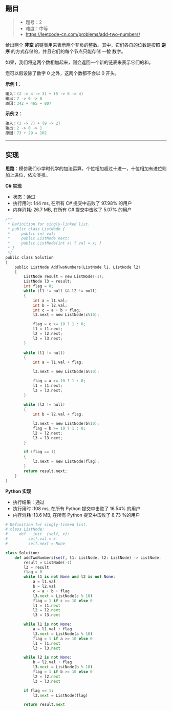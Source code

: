 ## 题目

> - 题号：2
> - 难度：中等
> - https://leetcode-cn.com/problems/add-two-numbers/

给出两个 <b>非空</b> 的链表用来表示两个非负的整数。其中，它们各自的位数是按照 <b>逆序</b> 的方式存储的，并且它们的每个节点只能存储 <b>一位</b> 数字。

如果，我们将这两个数相加起来，则会返回一个新的链表来表示它们的和。

您可以假设除了数字 0 之外，这两个数都不会以 0 开头。

<b>示例 1</b>：
```c
输入：(2 -> 4 -> 3) + (5 -> 6 -> 4)
输出：7 -> 0 -> 8
原因：342 + 465 = 807
```

<b>示例 2</b>：
```c
输入：(3 -> 7) + (9 -> 2)
输出：2 -> 0 -> 1
原因：73 + 29 = 102
```


---
## 实现

**思路**：模仿我们小学时代学的加法运算。个位相加超过十进一，十位相加有进位则加上进位，依次类推。

<b>C# 实现</b>

- 状态：通过
- 执行用时: 144 ms, 在所有 C# 提交中击败了 97.98% 的用户
- 内存消耗: 26.7 MB, 在所有 C# 提交中击败了 5.07% 的用户

```c
/**
 * Definition for singly-linked list.
 * public class ListNode {
 *     public int val;
 *     public ListNode next;
 *     public ListNode(int x) { val = x; }
 * }
 */
public class Solution 
{
    public ListNode AddTwoNumbers(ListNode l1, ListNode l2) 
    {
        ListNode result = new ListNode(-1);
        ListNode l3 = result;
        int flag = 0;
        while (l1 != null && l2 != null)
        {
            int a = l1.val;
            int b = l2.val;
            int c = a + b + flag;
            l3.next = new ListNode(c%10);

            flag = c >= 10 ? 1 : 0;
            l1 = l1.next;
            l2 = l2.next;
            l3 = l3.next;
        }
        
        while (l1 != null)
        {
            int a = l1.val + flag;

            l3.next = new ListNode(a%10);

            flag = a >= 10 ? 1 : 0;
            l1 = l1.next;
            l3 = l3.next;
        }
        
        while (l2 != null)
        {
            int b = l2.val + flag;

            l3.next = new ListNode(b%10);
            flag = b >= 10 ? 1 : 0;
            l2 = l2.next;
            l3 = l3.next;
        }

        if (flag == 1)
        {
            l3.next = new ListNode(flag);
        }
        return result.next;        
    }
}
```




<b>Python 实现</b>

- 执行结果：通过
- 执行用时 :108 ms, 在所有 Python 提交中击败了 16.54% 的用户
- 内存消耗 :13.6 MB, 在所有 Python 提交中击败了 8.73 %的用户


```python
# Definition for singly-linked list.
# class ListNode:
#     def __init__(self, x):
#         self.val = x
#         self.next = None

class Solution:
    def addTwoNumbers(self, l1: ListNode, l2: ListNode) -> ListNode:
        result = ListNode(-1)
        l3 = result
        flag = 0
        while l1 is not None and l2 is not None:
            a = l1.val
            b = l2.val
            c = a + b + flag
            l3.next = ListNode(c % 10)
            flag = 1 if c >= 10 else 0
            l1 = l1.next
            l2 = l2.next
            l3 = l3.next

        while l1 is not None:
            a = l1.val + flag
            l3.next = ListNode(a % 10)
            flag = 1 if a >= 10 else 0
            l1 = l1.next
            l3 = l3.next

        while l2 is not None:
            b = l2.val + flag
            l3.next = ListNode(b % 10)
            flag = 1 if b >= 10 else 0
            l2 = l2.next
            l3 = l3.next

        if flag == 1:
            l3.next = ListNode(flag)

        return result.next
```



